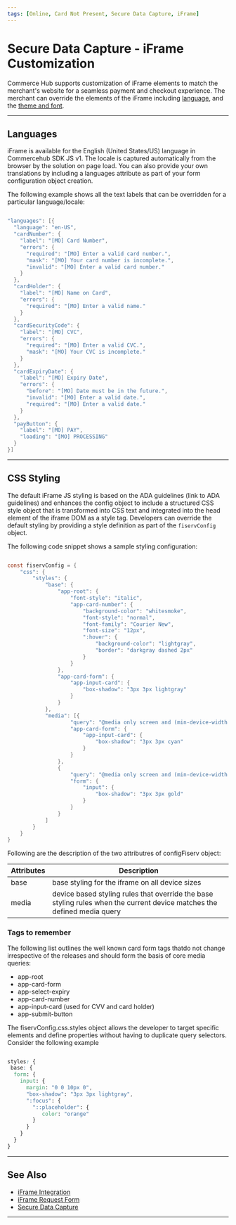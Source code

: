```yaml
---
tags: [Online, Card Not Present, Secure Data Capture, iFrame]
---
```


# Secure Data Capture - iFrame Customization

Commerce Hub supports customization of iFrame elements to match the merchant's website for a seamless payment and checkout experience. The merchant can override the elements of the iFrame including [language](#languages), and the [theme and font](#theme-and-font).

---

## Languages

iFrame is available for the English (United States/US) language in Commercehub SDK JS v1. The locale is captured automatically from the browser by the solution on page load. You can also provide your own translations by including a languages attribute as part of your form configuration object creation.

The following example shows all the text labels that can be overridden for a particular language/locale:

```java

"languages": [{
  "language": "en-US",
  "cardNumber": {
    "label": "[MO] Card Number",
    "errors": {
      "required": "[MO] Enter a valid card number.",
      "mask": "[MO] Your card number is incomplete.",
      "invalid": "[MO] Enter a valid card number."
    }
  },
  "cardHolder": {
    "label": "[MO] Name on Card",
    "errors": {
      "required": "[MO] Enter a valid name."
    }
  },
  "cardSecurityCode": {
    "label": "[MO] CVC",
    "errors": {
      "required": "[MO] Enter a valid CVC.",
      "mask": "[MO] Your CVC is incomplete."
    }
  },
  "cardExpiryDate": {
    "label": "[MO] Expiry Date",
    "errors": {
      "before": "[MO] Date must be in the future.",
      "invalid": "[MO] Enter a valid date.",
      "required": "[MO] Enter a valid date."
    }
  },
  "payButton": {
    "label": "[MO] PAY",
    "loading": "[MO] PROCESSING"
  }
}]

```

---

## CSS Styling

The default iFrame JS styling is based on the ADA guidelines (link to ADA guidelines) and enhances the config object to include a structured CSS style object that is transformed into CSS text and integrated into the head element of the iframe DOM as a style tag. Developers can override the default styling by providing a style definition as part of the `fiservConfig` object.

The following code snippet shows a sample styling configuration:

```java

const fiservConfig = {
    "css": {
        "styles": {
            "base": {
                "app-root": {
                    "font-style": "italic",
                    "app-card-number": {
                        "background-color": "whitesmoke",
                        "font-style": "normal",
                        "font-family": "Courier New",
                        "font-size": "12px",
                        ":hover": {
                            "background-color": "lightgray",
                            "border": "darkgray dashed 2px"
                        }
                    }
                },
                "app-card-form": {
                    "app-input-card": {
                        "box-shadow": "3px 3px lightgray"
                    }
                }
            },
            "media": [{
                    "query": "@media only screen and (min-device-width: 768px) and (max-device-width: 1024px) and (-webkit-min-device-pixel-ratio: 1)",
                    "app-card-form": {
                        "app-input-card": {
                            "box-shadow": "3px 3px cyan"
                        }
                    }
                },
                {
                    "query": "@media only screen and (min-device-width: 320px) and (max-device-width: 480px) and (-webkit-min-device-pixel-ratio: 2)",
                    "form": {
                        "input": {
                            "box-shadow": "3px 3px gold"
                        }
                    }
                }
            ]
        }
    }
}

```
Following are the description of the two attributres of configFiserv object:

| Attributes | Description |
|------|-------|
| base | base styling for the iframe on all device sizes |
| media | device based styling rules that override the base styling rules when the current device matches the defined media query | 


### Tags to remember

The following list outlines the well known card form tags thatdo not change irrespective of the releases and should form the basis of core media queries:

- app-root
- app-card-form
- app-select-expiry
- app-card-number
- app-input-card (used for CVV and card holder)
- app-submit-button

The fiservConfig.css.styles object allows the developer to target specific elements and define properties without having to duplicate query selectors. Consider the following example

```css

styles: {
 base: {
  form: {
    input: {
      margin: "0 0 10px 0",
      "box-shadow": "3px 3px lightgray",
      ":focus": {
        "::placeholder": {
           color: "orange"
        }
      }
    }
  }
}
```
---

## See Also

- [iFrame Integration](?path=docs/Online-Mobile-Digital/Secure-Data-Capture/iFrame-JS/iFrame-JS.md)
- [iFrame Request Form](?path=docs/Online-Mobile-Digital/Secure-Data-Capture/iFrame-JS/iFrame-Request.md)
- [Secure Data Capture](?path=docs/Online-Mobile-Digital/Secure-Data-Capture/Secure-Data-Capture.md)

---
